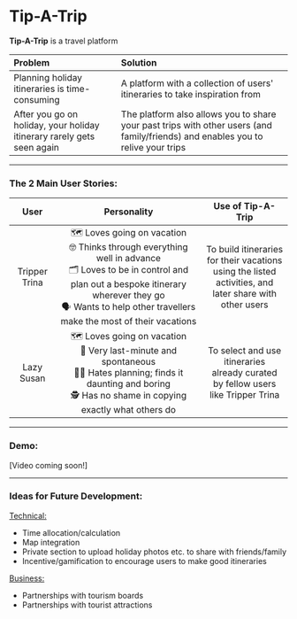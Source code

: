 # Tip-A-Trip
**Tip-A-Trip** is a travel platform

| Problem  | Solution |
| :------------- | :------------- |
| Planning holiday itineraries is time-consuming  | A platform with a collection of users' itineraries to take inspiration from  |
| After you go on holiday, your holiday itinerary rarely gets seen again  | The platform also allows you to share your past trips with other users (and family/friends) and enables you to relive your trips  |

---------------------------------------

### The 2 Main User Stories:
| User | Personality | Use of Tip-A-Trip |
| :-------------: | :-------------: | :-------------: |
| Tripper Trina  | 🗺️ Loves going on vacation <br>  🤓 Thinks through everything well in advance <br> 🗂️ Loves to be in control and plan out a bespoke itinerary wherever they go <br> 🗣️ Wants to help other travellers make the most of their vacations | To build itineraries for their vacations <br> using the listed activities, and <br> later share with other users |
| Lazy Susan  | 🗺️ Loves going on vacation <br> 🤪 Very last-minute and spontaneous <br> 😵‍💫 Hates planning; finds it daunting and boring <br> 🕵️ Has no shame in copying exactly what others do  | To select and use itineraries <br> already curated by fellow users <br> like Tripper Trina |

----------------------------------------

### Demo:

[Video coming soon!]

----------------------------------------

### Ideas for Future Development:

<ins>Technical:</ins>
- Time allocation/calculation
- Map integration
- Private section to upload holiday photos etc. to share with friends/family
- Incentive/gamification to encourage users to make good itineraries

<ins>Business:</ins>
- Partnerships with tourism boards
- Partnerships with tourist attractions
